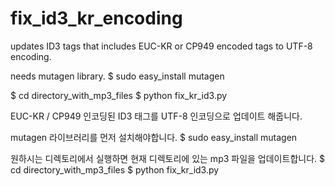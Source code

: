 fix_id3_kr_encoding
===================

updates ID3 tags that includes EUC-KR or CP949 encoded tags to UTF-8 encoding.

needs mutagen library.
$ sudo easy_install mutagen

$ cd directory_with_mp3_files
$ python fix_kr_id3.py



EUC-KR / CP949 인코딩된 ID3 태그를 UTF-8 인코딩으로 업데이트 해줍니다.
 
mutagen 라이브러리를 먼저 설치해야합니다.
$ sudo easy_install mutagen
 
원하시는 디렉토리에서 실행하면 현재 디렉토리에 있는 mp3 파일을 업데이트합니다.
$ cd directory_with_mp3_files
$ python fix_kr_id3.py

